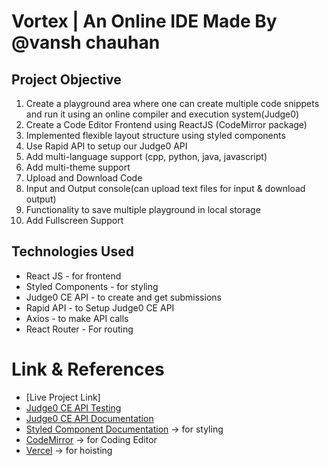 # Vortex | An Online IDE Made By @vansh chauhan


## Project Objective

1. Create a playground area where one can create multiple code snippets and run it using an online compiler and execution system(Judge0)
2. Create a Code Editor Frontend using ReactJS (CodeMirror package)
3. Implemented flexible layout structure using styled components
4. Use Rapid API to setup our Judge0 API
5. Add multi-language support (cpp, python, java, javascript)
6. Add multi-theme support 
7. Upload and Download Code
8. Input and Output console(can upload text files for input & download output)
9. Functionality to save multiple playground in local storage
10. Add Fullscreen Support


## Technologies Used

- React JS - for frontend 
- Styled Components  - for styling
- Judge0 CE API - to create and get submissions
- Rapid API - to Setup Judge0 CE API
- Axios - to make API calls
- React Router - For routing 

# Link & References 

- [Live Project Link]
- [Judge0 CE API Testing](https://rapidapi.com/judge0-official/api/judge0-ce)
- [Judge0 CE API Documentation](https://ce.judge0.com/)
- [Styled Component Documentation](https://styled-components.com/docs/basics) -> for styling
- [CodeMirror](https://uiwjs.github.io/react-codemirror/) -> for Coding Editor
- [Vercel](https://vercel.com/) -> for hoisting
